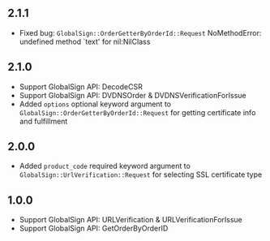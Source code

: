 ## 2.1.1
- Fixed bug: `GlobalSign::OrderGetterByOrderId::Request` NoMethodError: undefined method `text' for nil:NilClass

## 2.1.0

- Support GlobalSign API: DecodeCSR
- Support GlobalSign API: DVDNSOrder & DVDNSVerificationForIssue
- Added `options` optional keyword argument to `GlobalSign::OrderGetterByOrderId::Request` for getting certificate info and fulfillment

## 2.0.0

- Added `product_code` required keyword argument to `GlobalSign::UrlVerification::Request` for selecting SSL certificate type

## 1.0.0

- Support GlobalSign API: URLVerification & URLVerificationForIssue
- Support GlobalSign API: GetOrderByOrderID

